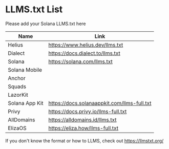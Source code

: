 # LLMS.txt List

Please add your Solana LLMS.txt here 

| Name            | Link                              |
|-----------------|-----------------------------------|
| Helius          | https://www.helius.dev/llms.txt  |
| Dialect         | https://docs.dialect.to/llms.txt |
| Solana          | https://solana.com/llms.txt      |
| Solana Mobile   |                                   |
| Anchor          |                                   |
| Squads          |                                   |
| LazorKit        |                                   |
| Solana App Kit  | https://docs.solanaappkit.com/llms-full.txt |
| Privy           | https://docs.privy.io/llms-full.txt |
| AllDomains      | https://alldomains.id/llms.txt   |
| ElizaOS         | https://eliza.how/llms-full.txt   |

If you don't know the format or how to LLMS, check out https://llmstxt.org/
